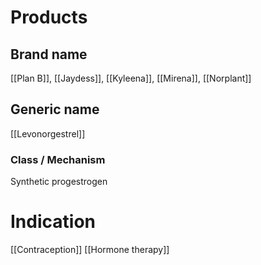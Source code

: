 # Products

## Brand name
[[Plan B]], [[Jaydess]], [[Kyleena]], [[Mirena]], [[Norplant]]

## Generic name
[[Levonorgestrel]]

### Class / Mechanism
Synthetic progestrogen

# Indication
[[Contraception]]
[[Hormone therapy]]